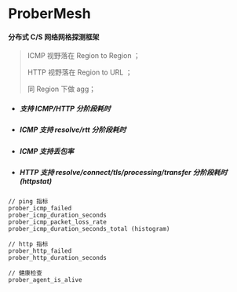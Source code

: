# ProberMesh
#### 分布式 C/S 网络网格探测框架

> ICMP 视野落在 Region to Region ；
>
> HTTP 视野落在 Region to URL ；
>
> 同 Region 下做 agg；

- ##### 支持 ICMP/HTTP 分阶段耗时

- ##### ICMP 支持 resolve/rtt 分阶段耗时

- ##### ICMP 支持丢包率

- ##### HTTP 支持 resolve/connect/tls/processing/transfer 分阶段耗时 (httpstat)

#### 

```golang
// ping 指标
prober_icmp_failed
prober_icmp_duration_seconds
prober_icmp_packet_loss_rate
prober_icmp_duration_seconds_total (histogram)

// http 指标
prober_http_failed
prober_http_duration_seconds

// 健康检查
prober_agent_is_alive
```

